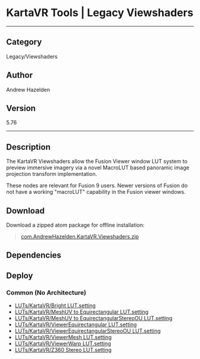 # KartaVR Tools | Legacy Viewshaders
___

## Category
Legacy/Viewshaders

## Author
Andrew Hazelden

## Version
5.76

___

## Description
<p>The KartaVR Viewshaders allow the Fusion Viewer window LUT system to preview immersive imagery via a novel MacroLUT based panoramic image projection transform implementation.</p>

<p>These nodes are relevant for Fusion 9 users. Newer versions of Fusion do not have a working "macroLUT" capability in the Fusion viewer windows.</p


___

## Download

Download a zipped atom package for offline installation:
> [com.AndrewHazelden.KartaVR.Viewshaders.zip](https://gitlab.com/WeSuckLess/Reactor/-/archive/master/Reactor-master.zip?path=Atoms/com.AndrewHazelden.KartaVR.Viewshaders)  

## Dependencies

## Deploy

### Common (No Architecture)

<ul>
<li><a href="https://gitlab.com/WeSuckLess/Reactor/-/blob/master/Atoms/com.AndrewHazelden.KartaVR.Viewshaders/LUTs/KartaVR/Bright LUT.setting?ref_type=heads">LUTs/KartaVR/Bright LUT.setting</a></li>
<li><a href="https://gitlab.com/WeSuckLess/Reactor/-/blob/master/Atoms/com.AndrewHazelden.KartaVR.Viewshaders/LUTs/KartaVR/MeshUV to Equirectangular LUT.setting?ref_type=heads">LUTs/KartaVR/MeshUV to Equirectangular LUT.setting</a></li>
<li><a href="https://gitlab.com/WeSuckLess/Reactor/-/blob/master/Atoms/com.AndrewHazelden.KartaVR.Viewshaders/LUTs/KartaVR/MeshUV to EquirectangularStereoOU LUT.setting?ref_type=heads">LUTs/KartaVR/MeshUV to EquirectangularStereoOU LUT.setting</a></li>
<li><a href="https://gitlab.com/WeSuckLess/Reactor/-/blob/master/Atoms/com.AndrewHazelden.KartaVR.Viewshaders/LUTs/KartaVR/ViewerEquirectangular LUT.setting?ref_type=heads">LUTs/KartaVR/ViewerEquirectangular LUT.setting</a></li>
<li><a href="https://gitlab.com/WeSuckLess/Reactor/-/blob/master/Atoms/com.AndrewHazelden.KartaVR.Viewshaders/LUTs/KartaVR/ViewerEquirectangularStereoOU LUT.setting?ref_type=heads">LUTs/KartaVR/ViewerEquirectangularStereoOU LUT.setting</a></li>
<li><a href="https://gitlab.com/WeSuckLess/Reactor/-/blob/master/Atoms/com.AndrewHazelden.KartaVR.Viewshaders/LUTs/KartaVR/ViewerMesh LUT.setting?ref_type=heads">LUTs/KartaVR/ViewerMesh LUT.setting</a></li>
<li><a href="https://gitlab.com/WeSuckLess/Reactor/-/blob/master/Atoms/com.AndrewHazelden.KartaVR.Viewshaders/LUTs/KartaVR/ViewerWarp LUT.setting?ref_type=heads">LUTs/KartaVR/ViewerWarp LUT.setting</a></li>
<li><a href="https://gitlab.com/WeSuckLess/Reactor/-/blob/master/Atoms/com.AndrewHazelden.KartaVR.Viewshaders/LUTs/KartaVR/Z360 Stereo LUT.setting?ref_type=heads">LUTs/KartaVR/Z360 Stereo LUT.setting</a></li>
</ul>
